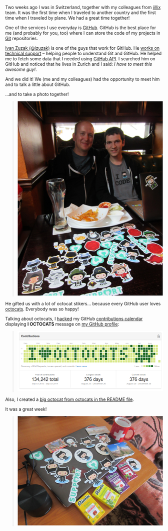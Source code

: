 Two weeks ago I was in Switzerland, together with my colleagues from [jillix][1] team. It was the first time when I traveled to another country and the first time when I traveled by plane. <i class="fa fa-smile-o"></i> We had a great time together!

One of the services I use everyday is [GitHub][2]. GitHub is the best place for me (and probably for you, too) where I can store the code of my projects in [Git](http://de.wikipedia.org/wiki/Git) repositories.

[Ivan Zuzak (@izuzak)][4] is one of the guys that work for GitHub. He [works on technical support][5] – helping people to understand Git and GitHub. He helped me to fetch some data that I needed using [GitHub API][6]. I searched him on GitHub and noticed that he lives in Zurich and I said: *I have to meet this awesome guy!*.

And we did it! We (me and my colleagues) had the opportunity to meet him and to talk a little about GitHub.

...and to take a photo together!
> ![Ivan and me](/images/posts/9/1.png)

He gifted us with a lot of octocat stikers... because every GitHub user loves [octocats][7]. Everybody was so happy!

Talking about octocats, I [hacked][8] my GitHub [contributions calendar][9] displaying **I <i class="fa fa-heart"></i> OCTOCATS <i class="fa fa-github-alt"></i>** message on [my GitHub profile][10]:

> ![My Contributions Calendar](/images/posts/9/2.png)

Also, I created a [big octocat from octocats in the README file][11].

It was a great week!

> ![Switzerland, Octocats](/images/posts/9/3.png)

 [1]: http://jillix.com/
 [2]: http://en.wikipedia.org/wiki/GitHub
 [3]: http://de.wikipedia.org/wiki/Git
 [4]: https://github.com/izuzak
 [5]: https://github.com/blog/1572-ivan-zuzak-is-a-githubber
 [6]: https://developer.github.com/
 [7]: https://octodex.github.com/
 [8]: https://github.com/IonicaBizau/github-contributions#usage
 [9]: https://github.com/blog/1360-introducing-contributions
 [10]: https://github.com/IonicaBizau
 [11]: https://github.com/IonicaBizau/I-Love-Octocats/blob/e7cd459ae9df3e6f6c12b442491024f7d56421b7/README.md

